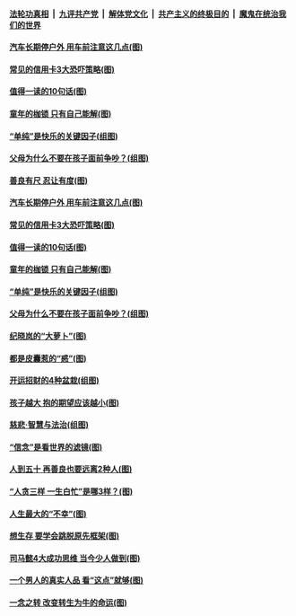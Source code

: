 

####  [法轮功真相](../../../../basic/blob/master/README.md?t=02222331) &nbsp;|&nbsp; [九评共产党](../../../../9ping.md/blob/master/README.md?t=02222331) &nbsp;|&nbsp; [解体党文化](../../../../jtdwh.md/blob/master/README.md?t=02222331)  &nbsp;|&nbsp; [共产主义的终极目的](../../../../gczydzjmd.md/blob/master/README.md?t=02222331) &nbsp;|&nbsp; [魔鬼在统治我们的世界](../../../../mgztzwmdsj.md/blob/master/README.md?t=02222331) 

#### [汽车长期停户外 用车前注意这几点(图)](../pages/p8/963354.md?t=02222331) 

#### [常见的信用卡3大恐吓策略(图)](../pages/p8/963272.md?t=02222331) 

#### [值得一读的10句话(图)](../pages/p8/962973.md?t=02222331) 

#### [童年的枷锁 只有自己能解(图)](../pages/p8/963254.md?t=02222331) 

#### [“单纯”是快乐的关键因子(组图)](../pages/p8/963181.md?t=02222331) 

#### [父母为什么不要在孩子面前争吵？(组图)](../pages/p8/962971.md?t=02222331) 

#### [善良有尺 忍让有度(图)](../pages/p8/962966.md?t=02222331) 

#### [汽车长期停户外 用车前注意这几点(图)](../pages/p8/963354.md?t=02222331) 

#### [常见的信用卡3大恐吓策略(图)](../pages/p8/963272.md?t=02222331) 

#### [值得一读的10句话(图)](../pages/p8/962973.md?t=02222331) 

#### [童年的枷锁 只有自己能解(图)](../pages/p8/963254.md?t=02222331) 

#### [“单纯”是快乐的关键因子(组图)](../pages/p8/963181.md?t=02222331) 

#### [父母为什么不要在孩子面前争吵？(组图)](../pages/p8/962971.md?t=02222331) 

#### [纪晓岚的“大萝卜”(图)](../pages/p8/962955.md?t=02222331) 

#### [都是皮囊惹的“惑”(图)](../pages/p8/963161.md?t=02222331) 

#### [开运招财的4种盆栽(组图)](../pages/p8/963160.md?t=02222331) 

#### [孩子越大 抱的期望应该越小(图)](../pages/p8/963059.md?t=02222331) 

#### [慈悲‧智慧与法治(组图)](../pages/p8/962749.md?t=02222331) 

#### [“信念”是看世界的滤镜(图)](../pages/p8/963052.md?t=02222331) 

#### [人到五十 再善良也要远离2种人(图)](../pages/p8/963032.md?t=02222331) 

#### [“人贪三样 一生白忙”是哪3样？(图)](../pages/p8/962941.md?t=02222331) 

#### [人生最大的“不幸”(图)](../pages/p8/962745.md?t=02222331) 

#### [想生存 要学会跳脱原先框架(图)](../pages/p8/962935.md?t=02222331) 

#### [司马懿4大成功思维 当今少人做到(图)](../pages/p8/962919.md?t=02222331) 

#### [一个男人的真实人品 看“这点”就够(图)](../pages/p8/962894.md?t=02222331) 

#### [一念之转 改变转生为牛的命运(图)](../pages/p8/962763.md?t=02222331) 

